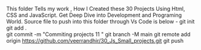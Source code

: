 This folder Tells my work , How I Created these 30 Projects Using Html, CSS and JavaScript.
Get Deep Dive into Development and Programing World.
Source file to push into this folder through Vs Code is below - 
git init 
git add .  
git commit -m "Commiting projects 11 " 
git branch -M main
git remote add origin https://github.com/veerrandhir/30_Js_Small_projects.git
git push
